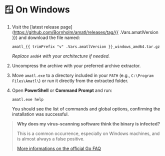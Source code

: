 # 🪟 On Windows

1. Visit the [latest release page](https://github.com/Bornholm/amatl/releases/tag/{{ .Vars.amatlVersion }}) and download the file named:

   ```
   amatl_{{ trimPrefix "v" .Vars.amatlVersion }}_windows_amd64.tar.gz
   ```

   _Replace `amd64` with your architecture if needed._

2. Uncompress the archive with your preferred archive extractor.

3. Move `amatl.exe` to a directory included in your `PATH` (e.g., `C:\Program Files\Amatl\`) or run it directly from the extracted folder.

4. Open **PowerShell** or **Command Prompt** and run:

   ```
   amatl.exe help
   ```

   You should see the list of commands and global options, confirming the installation was successful.

> **Why does my virus-scanning software think the binary is infected?**
>
> This is a common occurrence, especially on Windows machines, and is almost always a false positive.
>
> [More informations on the official Go FAQ](https://go.dev/doc/faq#virus)
